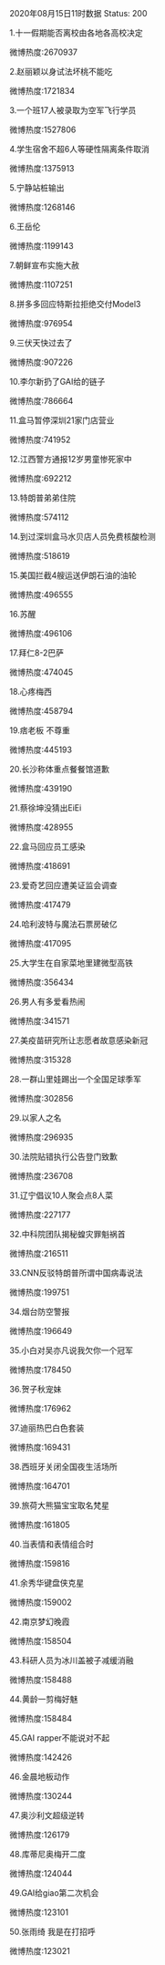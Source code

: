 2020年08月15日11时数据
Status: 200

1.十一假期能否离校由各地各高校决定

微博热度:2670937

2.赵丽颖以身试法坏桃不能吃

微博热度:1721834

3.一个班17人被录取为空军飞行学员

微博热度:1527806

4.学生宿舍不超6人等硬性隔离条件取消

微博热度:1375913

5.宁静站桩输出

微博热度:1268146

6.王岳伦

微博热度:1199143

7.朝鲜宣布实施大赦

微博热度:1107251

8.拼多多回应特斯拉拒绝交付Model3

微博热度:976954

9.三伏天快过去了

微博热度:907226

10.李尔新扔了GAI给的链子

微博热度:786664

11.盒马暂停深圳21家门店营业

微博热度:741952

12.江西警方通报12岁男童惨死家中

微博热度:692212

13.特朗普弟弟住院

微博热度:574112

14.到过深圳盒马水贝店人员免费核酸检测

微博热度:518619

15.美国拦截4艘运送伊朗石油的油轮

微博热度:496555

16.苏醒

微博热度:496106

17.拜仁8-2巴萨

微博热度:474045

18.心疼梅西

微博热度:458794

19.痞老板 不尊重

微博热度:445193

20.长沙称体重点餐餐馆道歉

微博热度:439190

21.蔡徐坤没猜出EiEi

微博热度:428955

22.盒马回应员工感染

微博热度:418691

23.爱奇艺回应遭美证监会调查

微博热度:417479

24.哈利波特与魔法石票房破亿

微博热度:417095

25.大学生在自家菜地里建微型高铁

微博热度:356434

26.男人有多爱看热闹

微博热度:341571

27.美疫苗研究所让志愿者故意感染新冠

微博热度:315328

28.一群山里娃踢出一个全国足球季军

微博热度:302856

29.以家人之名

微博热度:296935

30.法院贴错执行公告登门致歉

微博热度:236708

31.辽宁倡议10人聚会点8人菜

微博热度:227177

32.中科院团队揭秘蝗灾罪魁祸首

微博热度:216511

33.CNN反驳特朗普所谓中国病毒说法

微博热度:199751

34.烟台防空警报

微博热度:196649

35.小白对吴亦凡说我欠你一个冠军

微博热度:178450

36.贺子秋宠妹

微博热度:176962

37.迪丽热巴白色套装

微博热度:169431

38.西班牙关闭全国夜生活场所

微博热度:164701

39.旅荷大熊猫宝宝取名梵星

微博热度:161805

40.当表情和表情组合时

微博热度:159816

41.余秀华键盘侠克星

微博热度:159002

42.南京梦幻晚霞

微博热度:158504

43.科研人员为冰川盖被子减缓消融

微博热度:158488

44.黄龄一剪梅好魅

微博热度:158484

45.GAI rapper不能说对不起

微博热度:142426

46.金晨地板动作

微博热度:130244

47.奥沙利文超级逆转

微博热度:126179

48.库蒂尼奥梅开二度

微博热度:124044

49.GAI给giao第二次机会

微博热度:123101

50.张雨绮 我是在打招呼

微博热度:123021

